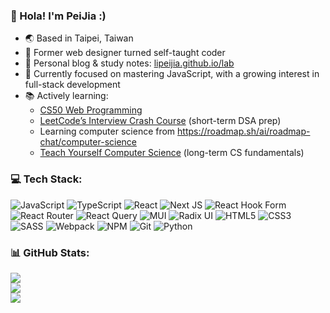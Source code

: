 ### 👋 Hola! I'm PeiJia :)

- 🌏 Based in Taipei, Taiwan
- 🎨 Former web designer turned self-taught coder
- 📝 Personal blog & study notes: [lipeijia.github.io/lab](https://lipeijia.github.io/lab/)
- 🧠 Currently focused on mastering JavaScript, with a growing interest in full-stack development
- 📚 Actively learning:
    - [CS50 Web Programming](https://cs50.harvard.edu/web/)
    - [LeetCode’s Interview Crash Course](https://leetcode.com/explore/interview/card/leetcodes-interview-crash-course-data-structures-and-algorithms) (short-term DSA prep)
    - Learning computer science from https://roadmap.sh/ai/roadmap-chat/computer-science
    - [Teach Yourself Computer Science](https://teachyourselfcs.com/) (long-term CS fundamentals)



### 💻 Tech Stack:
![JavaScript](https://img.shields.io/badge/javascript-%23323330.svg?style=for-the-badge&logo=javascript&logoColor=%23F7DF1E) ![TypeScript](https://img.shields.io/badge/typescript-%23007ACC.svg?style=for-the-badge&logo=typescript&logoColor=white)  ![React](https://img.shields.io/badge/react-%2320232a.svg?style=for-the-badge&logo=react&logoColor=%2361DAFB) ![Next JS](https://img.shields.io/badge/Next-black?style=for-the-badge&logo=next.js&logoColor=white) ![React Hook Form](https://img.shields.io/badge/React%20Hook%20Form-%23EC5990.svg?style=for-the-badge&logo=reacthookform&logoColor=white) ![React Router](https://img.shields.io/badge/React_Router-CA4245?style=for-the-badge&logo=react-router&logoColor=white) ![React Query](https://img.shields.io/badge/-React%20Query-FF4154?style=for-the-badge&logo=react%20query&logoColor=white) ![MUI](https://img.shields.io/badge/MUI-%230081CB.svg?style=for-the-badge&logo=mui&logoColor=white)  ![Radix UI](https://img.shields.io/badge/radix%20ui-161618.svg?style=for-the-badge&logo=radix-ui&logoColor=white) ![HTML5](https://img.shields.io/badge/html5-%23E34F26.svg?style=for-the-badge&logo=html5&logoColor=white) ![CSS3](https://img.shields.io/badge/css3-%231572B6.svg?style=for-the-badge&logo=css3&logoColor=white) ![SASS](https://img.shields.io/badge/SASS-hotpink.svg?style=for-the-badge&logo=SASS&logoColor=white) ![Webpack](https://img.shields.io/badge/webpack-%238DD6F9.svg?style=for-the-badge&logo=webpack&logoColor=black) ![NPM](https://img.shields.io/badge/NPM-%23CB3837.svg?style=for-the-badge&logo=npm&logoColor=white)  ![Git](https://img.shields.io/badge/git-%23F05033.svg?style=for-the-badge&logo=git&logoColor=white) ![Python](https://img.shields.io/badge/python-3670A0?style=for-the-badge&logo=python&logoColor=ffdd54)

### 📊 GitHub Stats:
![](https://github-readme-stats.vercel.app/api?username=lipeijia&theme=react&hide_border=false&include_all_commits=true&count_private=false)<br/>
![](https://nirzak-streak-stats.vercel.app/?user=lipeijia&theme=react&hide_border=false)<br/>
![](https://github-readme-stats.vercel.app/api/top-langs/?username=lipeijia&theme=react&hide_border=false&include_all_commits=true&count_private=false&layout=compact)


<!-- Proudly created with GPRM ( https://gprm.itsvg.in ) -->

<!-- Proudly created with GPRM ( https://gprm.itsvg.in ) -->
<!--
**lipeijia/lipeijia** is a ✨ _special_ ✨ repository because its `README.md` (this file) appears on your GitHub profile.

Here are some ideas to get you started:


